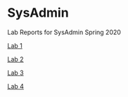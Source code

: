 # SysAdmin
Lab Reports for SysAdmin Spring 2020

<a href="https://github.com/shealanclark/SysAdmin/tree/master/Lab%201">Lab 1</a>

<a href="https://github.com/shealanclark/SysAdmin/tree/master/Lab2">Lab 2</a>

<a href="https://github.com/shealanclark/SysAdmin/tree/master/Lab%203">Lab 3</a>

<a href="https://github.com/shealanclark/SysAdmin/tree/master/Lab%204">Lab 4</a>
